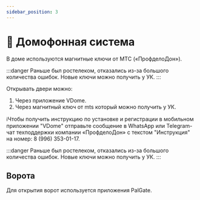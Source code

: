 ```yaml
---
sidebar_position: 3
---
```


# 🔑 Домофонная система

В доме используются магнитные ключи от МТС («ПрофделоДон»).

:::danger
Раньше был ростелеком, отказались из-за большого количества ошибок. Новые ключи можно получить у УК.
:::

Открывать двери можно:
1. Через приложение VDome.
2. Через магнитный ключ от mts который можно получить у УК.


ℹ️Чтобы получить инструкцию по установке и регистрации в мобильном приложении "VDome" отправьте сообщение в WhatsApp или Telegram-чат техподдержки компании «ПрофделоДон» с текстом "Инструкция" на номер:
8 (996) 353-01-17.

:::danger
Раньше был ростелеком, отказались из-за большого количества ошибок. Новые ключи можно получить у УК.
:::


## Ворота
Для открытия ворот используется приложения PalGate.


